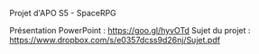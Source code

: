 Projet d'APO S5 - SpaceRPG

Présentation PowerPoint : https://goo.gl/hyvOTd
Sujet du projet : https://www.dropbox.com/s/e0357dcss9d26nj/Sujet.pdf









